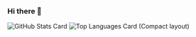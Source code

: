 ### Hi there 👋


![GitHub Stats Card](https://github-readme-stats.vercel.app/api?username=AmiSuzuki0)
![Top Languages Card (Compact layout)](https://github-readme-stats.vercel.app/api/top-langs/?username=AmiSuzuki0&layout=compact)
<!--
**AmiSuzuki0/AmiSuzuki0** is a ✨ _special_ ✨ repository because its `README.md` (this file) appears on your GitHub profile.

Here are some ideas to get you started:

- 🔭 I’m currently working on ...
- 🌱 I’m currently learning ...
- 👯 I’m looking to collaborate on ...
- 🤔 I’m looking for help with ...
- 💬 Ask me about ...
- 📫 How to reach me: ...
- 😄 Pronouns: ...
- ⚡ Fun fact: ...
-->
